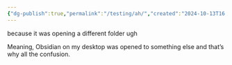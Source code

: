 ```yaml
---
{"dg-publish":true,"permalink":"/testing/ah/","created":"2024-10-13T16:00:24.531-04:00"}
---
```


because it was opening a different folder ugh

Meaning, Obsidian on my desktop was opened to something else and that’s why all the confusion.

